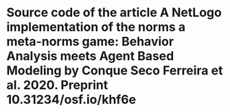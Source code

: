 # Source code of the article A NetLogo implementation of the norms a meta-norms game: Behavior Analysis meets Agent Based Modeling by Conque Seco Ferreira et al. 2020. Preprint 10.31234/osf.io/khf6e 
